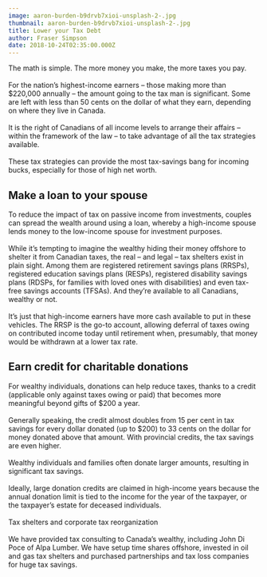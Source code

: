 ```yaml
---
image: aaron-burden-b9drvb7xioi-unsplash-2-.jpg
thumbnail: aaron-burden-b9drvb7xioi-unsplash-2-.jpg
title: Lower your Tax Debt
author: Fraser Simpson
date: 2018-10-24T02:35:00.000Z
---
```

The math is simple. The more money you make, the more taxes you pay.\
\
For the nation’s highest-income earners – those making more than $220,000 annually – the amount going to the tax man is significant. Some are left with less than 50 cents on the dollar of what they earn, depending on where they live in Canada.\
\
It is the right of Canadians of all income levels to arrange their affairs – within the framework of the law – to take advantage of all the tax strategies available.\
\
These tax strategies can provide the most tax-savings bang for incoming bucks, especially for those of high net worth.

## Make a loan to your spouse

To reduce the impact of tax on passive income from investments, couples can spread the wealth around using a loan, whereby a high-income spouse lends money to the low-income spouse for investment purposes.\
\
While it’s tempting to imagine the wealthy hiding their money offshore to shelter it from Canadian taxes, the real – and legal – tax shelters exist in plain sight. Among them are registered retirement savings plans (RRSPs), registered education savings plans (RESPs), registered disability savings plans (RDSPs, for families with loved ones with disabilities) and even tax-free savings accounts (TFSAs). And they’re available to all Canadians, wealthy or not.\
\
It’s just that high-income earners have more cash available to put in these vehicles. The RRSP is the go-to account, allowing deferral of taxes owing on contributed income today until retirement when, presumably, that money would be withdrawn at a lower tax rate.

## Earn credit for charitable donations

For wealthy individuals, donations can help reduce taxes, thanks to a credit (applicable only against taxes owing or paid) that becomes more meaningful beyond gifts of $200 a year.\
\
Generally speaking, the credit almost doubles from 15 per cent in tax savings for every dollar donated (up to $200) to 33 cents on the dollar for money donated above that amount. With provincial credits, the tax savings are even higher.\
\
Wealthy individuals and families often donate larger amounts, resulting in significant tax savings.\
\
Ideally, large donation credits are claimed in high-income years because the annual donation limit is tied to the income for the year of the taxpayer, or the taxpayer’s estate for deceased individuals.\
\
Tax shelters and corporate tax reorganization\
\
We have provided tax consulting to Canada’s wealthy, including John Di Poce of Alpa Lumber. We have setup time shares offshore, invested in oil and gas tax shelters and purchased partnerships and tax loss companies for huge tax savings.